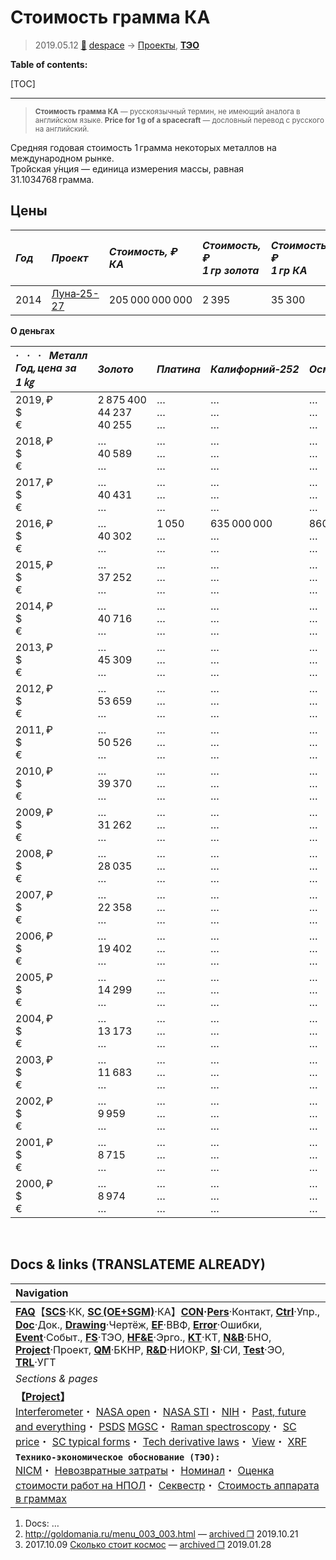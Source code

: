 # Стоимость грамма КА
> 2019.05.12 [🚀](../index/index.md) [despace](index.md) → [Проекты](project.md), **[ТЭО](fs.md)**

**Table of contents:**

[TOC]

---

> <small>**Стоимость грамма КА** — русскоязычный термин, не имеющий аналога в английском языке. **Price for 1 g of a spacecraft** — дословный перевод с русского на английский.</small>

Средняя годовая стоимость 1 грамма некоторых металлов на международном рынке.  
Тро́йская у́нция — единица измерения массы, равная 31.1034768 грамма.



## Цены

|*Год*|*Проект*|*Стоимость, ₽<br> КА*|*Стоимость, ₽<br> 1 гр золота*|*Стоимость, ₽<br> 1 гр КА*|*Стоимость, ₽<br> 1 Мб (инф. на Землю)*|
|:-|:-|:-|:-|:-|:-|
|2014|[Луна‑25-27](луна_26.md)|205 000 000 000|2 395|35 300|78 ‑ 162|

**О деньгах**

|*·     ·     ·     Металл<br>Год, цена за 1 ㎏*|*Золото*|*Платина*|*Калифорний‑252*|*Осмий*|*Осмий‑187*|*Палладий*|*Родий*|
|:-|:-|:-|:-|:-|:-|:-|:-|
|2019, ₽<br>$<br>€|2 875 400<br> 44 237<br> 40 255|…<br> …<br> …|…<br> …<br> …|…<br> …<br> …|…<br> …<br> …|…<br> …<br> …|…<br> …<br> …|
|2018, ₽<br>$<br>€|…<br> 40 589<br> …|…<br> …<br> …|…<br> …<br> …|…<br> …<br> …|…<br> …<br> …|…<br> …<br> …|…<br> …<br> …|
|2017, ₽<br>$<br>€|…<br> 40 431<br> …|…<br> …<br> …|…<br> …<br> …|…<br> …<br> …|…<br> …<br> …|…<br> …<br> …|…<br> …<br> …|
|2016, ₽<br>$<br>€|…<br> 40 302<br> …|1 050<br> …<br> …|635 000 000<br> …<br> …|860<br> …<br> …|1 270 000<br> …<br> …|2 300<br> …<br> …|730<br> …<br> …|
|2015, ₽<br>$<br>€|…<br> 37 252<br> …|…<br> …<br> …|…<br> …<br> …|…<br> …<br> …|…<br> …<br> …|…<br> …<br> …|…<br> …<br> …|
|2014, ₽<br>$<br>€|…<br> 40 716<br> …|…<br> …<br> …|…<br> …<br> …|…<br> …<br> …|…<br> …<br> …|…<br> …<br> …|…<br> …<br> …|
|2013, ₽<br>$<br>€|…<br> 45 309<br> …|…<br> …<br> …|…<br> …<br> …|…<br> …<br> …|…<br> …<br> …|…<br> …<br> …|…<br> …<br> …|
|2012, ₽<br>$<br>€|…<br> 53 659<br> …|…<br> …<br> …|…<br> …<br> …|…<br> …<br> …|…<br> …<br> …|…<br> …<br> …|…<br> …<br> …|
|2011, ₽<br>$<br>€|…<br> 50 526<br> …|…<br> …<br> …|…<br> …<br> …|…<br> …<br> …|…<br> …<br> …|…<br> …<br> …|…<br> …<br> …|
|2010, ₽<br>$<br>€|…<br> 39 370<br> …|…<br> …<br> …|…<br> …<br> …|…<br> …<br> …|…<br> …<br> …|…<br> …<br> …|…<br> …<br> …|
|2009, ₽<br>$<br>€|…<br> 31 262<br> …|…<br> …<br> …|…<br> …<br> …|…<br> …<br> …|…<br> …<br> …|…<br> …<br> …|…<br> …<br> …|
|2008, ₽<br>$<br>€|…<br> 28 035<br> …|…<br> …<br> …|…<br> …<br> …|…<br> …<br> …|…<br> …<br> …|…<br> …<br> …|…<br> …<br> …|
|2007, ₽<br>$<br>€|…<br> 22 358<br> …|…<br> …<br> …|…<br> …<br> …|…<br> …<br> …|…<br> …<br> …|…<br> …<br> …|…<br> …<br> …|
|2006, ₽<br>$<br>€|…<br> 19 402<br> …|…<br> …<br> …|…<br> …<br> …|…<br> …<br> …|…<br> …<br> …|…<br> …<br> …|…<br> …<br> …|
|2005, ₽<br>$<br>€|…<br> 14 299<br> …|…<br> …<br> …|…<br> …<br> …|…<br> …<br> …|…<br> …<br> …|…<br> …<br> …|…<br> …<br> …|
|2004, ₽<br>$<br>€|…<br> 13 173<br> …|…<br> …<br> …|…<br> …<br> …|…<br> …<br> …|…<br> …<br> …|…<br> …<br> …|…<br> …<br> …|
|2003, ₽<br>$<br>€|…<br> 11 683<br> …|…<br> …<br> …|…<br> …<br> …|…<br> …<br> …|…<br> …<br> …|…<br> …<br> …|…<br> …<br> …|
|2002, ₽<br>$<br>€|…<br> 9 959<br> …|…<br> …<br> …|…<br> …<br> …|…<br> …<br> …|…<br> …<br> …|…<br> …<br> …|…<br> …<br> …|
|2001, ₽<br>$<br>€|…<br> 8 715<br> …|…<br> …<br> …|…<br> …<br> …|…<br> …<br> …|…<br> …<br> …|…<br> …<br> …|…<br> …<br> …|
|2000, ₽<br>$<br>€|…<br> 8 974<br> …|…<br> …<br> …|…<br> …<br> …|…<br> …<br> …|…<br> …<br> …|…<br> …<br> …|…<br> …<br> …|



<p style="page-break-after:always"> </p>

## Docs & links (TRANSLATEME ALREADY)
|Navigation|
|:-|
|**[FAQ](faq.md)**【**[SCS](scs.md)**·КК, **[SC (OE+SGM)](sc.md)**·КА】**[CON](contact.md)·[Pers](person.md)**·Контакт, **[Ctrl](control.md)**·Упр., **[Doc](doc.md)**·Док., **[Drawing](drawing.md)**·Чертёж, **[EF](ef.md)**·ВВФ, **[Error](error.md)**·Ошибки, **[Event](event.md)**·Событ., **[FS](fs.md)**·ТЭО, **[HF&E](hfe.md)**·Эрго., **[KT](kt.md)**·КТ, **[N&B](nnb.md)**·БНО, **[Project](project.md)**·Проект, **[QM](qm.md)**·БКНР, **[R&D](rnd.md)**·НИОКР, **[SI](si.md)**·СИ, **[Test](test.md)**·ЭО, **[TRL](trl.md)**·УГТ|
|*Sections & pages*|
|**【[Project](project.md)】**<br> [Interferometer](interferometer.md)・ [NASA open](nasa_open.md)・ [NASA STI](nasa_sti.md)・ [NIH](nih.md)・ [Past, future and everything](pfaeverything.md)・ [PSDS](us_psds.md) [MGSC](mgsc.md)・ [Raman spectroscopy](raman_spsc.md)・ [SC price](sc_price.md)・ [SC typical forms](sc.md)・ [Tech derivative laws](td_laws.md)・ [View](view.md)・ [XRF](xrf.md)|
|**`Технико‑экономическое обоснование (ТЭО):`**<br> [NICM](nicm.md)・ [Невозвратные затраты](sunk_cost.md)・ [Номинал](nominal.md)・ [Оценка стоимости работ на НПОЛ](contact/lav.md)・ [Секвестр](budget_seq.md)・ [Стоимость аппарата в граммах](sc_price.md)|

   1. Docs: …
   1. <http://goldomania.ru/menu_003_003.html> — [archived ❐](f/archive/20191021_1.pdf) 2019.10.21
   1. 2017.10.09 [Сколько стоит космос](https://habr.com/ru/post/373875/) — [archived ❐](f/archive/20171009_1.pdf) 2019.01.28

